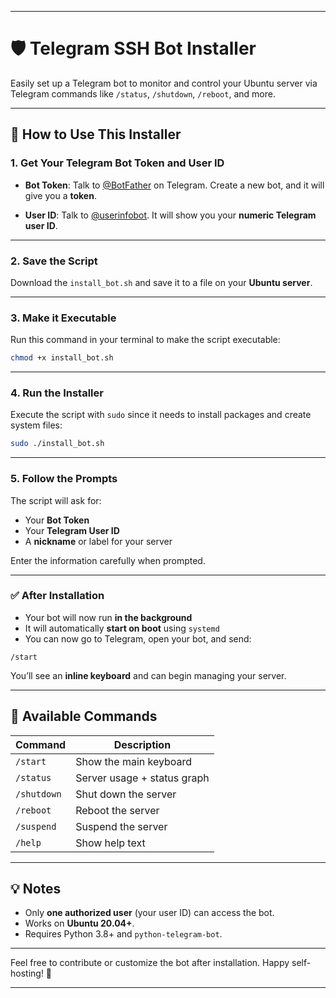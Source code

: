 
---

# 🛡️ Telegram SSH Bot Installer

Easily set up a Telegram bot to monitor and control your Ubuntu server via Telegram commands like `/status`, `/shutdown`, `/reboot`, and more.

---

## 🔧 How to Use This Installer

### 1. Get Your Telegram Bot Token and User ID

* **Bot Token**:
  Talk to [@BotFather](https://t.me/BotFather) on Telegram.
  Create a new bot, and it will give you a **token**.

* **User ID**:
  Talk to [@userinfobot](https://t.me/userinfobot).
  It will show you your **numeric Telegram user ID**.

---

### 2. Save the Script

Download the `install_bot.sh` and save it to a file on your **Ubuntu server**.


---

### 3. Make it Executable

Run this command in your terminal to make the script executable:

```bash
chmod +x install_bot.sh
```

---

### 4. Run the Installer

Execute the script with `sudo` since it needs to install packages and create system files:

```bash
sudo ./install_bot.sh
```

---

### 5. Follow the Prompts

The script will ask for:

* Your **Bot Token**
* Your **Telegram User ID**
* A **nickname** or label for your server

Enter the information carefully when prompted.

---

### ✅ After Installation

* Your bot will now run **in the background**
* It will automatically **start on boot** using `systemd`
* You can now go to Telegram, open your bot, and send:

```plaintext
/start
```

You’ll see an **inline keyboard** and can begin managing your server.

---

## 🔁 Available Commands

| Command     | Description                 |
| ----------- | --------------------------- |
| `/start`    | Show the main keyboard      |
| `/status`   | Server usage + status graph |
| `/shutdown` | Shut down the server        |
| `/reboot`   | Reboot the server           |
| `/suspend`  | Suspend the server          |
| `/help`     | Show help text              |

---

## 💡 Notes

* Only **one authorized user** (your user ID) can access the bot.
* Works on **Ubuntu 20.04+**.
* Requires Python 3.8+ and `python-telegram-bot`.

---

Feel free to contribute or customize the bot after installation. Happy self-hosting! 🚀

---
